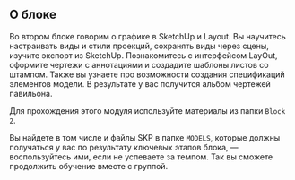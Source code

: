 ## О блоке

Во втором блоке говорим о графике в SketchUp и Layout. Вы научитесь настраивать виды и стили проекций, сохранять виды через сцены, изучите экспорт из SketchUp. Познакомитесь с интерфейсом LayOut, оформите чертежи с аннотациями и создадите шаблоны листов со штампом. Также вы узнаете про возможности создания спецификаций элементов модели. В результате у вас получится альбом чертежей павильона.

Для прохождения этого модуля используйте материалы из папки `Block 2`. 

Вы найдете в том числе и файлы  SKP в папке `MODELS`, которые должны получаться у вас по результату ключевых этапов блока, — воспользуйтесь ими, если не успеваете за темпом. Так вы сможете продолжить обучение вместе с группой.